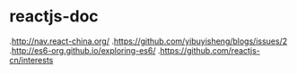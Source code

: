 # reactjs-doc
.http://nav.react-china.org/
.https://github.com/yibuyisheng/blogs/issues/2
.http://es6-org.github.io/exploring-es6/
.https://github.com/reactjs-cn/interests
